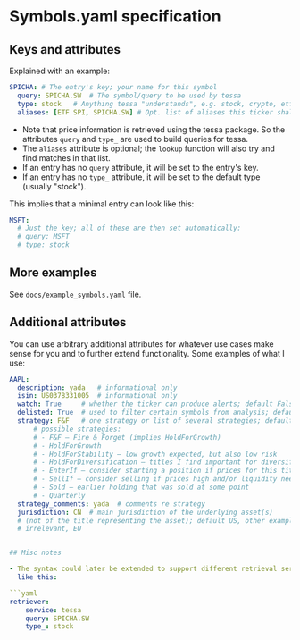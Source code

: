 # Symbols.yaml specification

## Keys and attributes

Explained with an example:

```yaml
SPICHA: # The entry's key; your name for this symbol
  query: SPICHA.SW  # The symbol/query to be used by tessa
  type: stock   # Anything tessa "understands", e.g. stock, crypto, etf, ...
  aliases: [ETF SPI, SPICHA.SW] # Opt. list of aliases this ticker shall be found under
```

- Note that price information is retrieved using the tessa package. So the attributes
  `query` and `type_` are used to build queries for tessa.
- The `aliases` attribute is optional; the `lookup` function will also try and find
  matches in that list.
- If an entry has no `query` attribute, it will be set to the entry's key.
- If an entry has no `type_` attribute, it will be set to the default type (usually
  "stock").

This implies that a minimal entry can look like this:

```yaml
MSFT:
  # Just the key; all of these are then set automatically:
  # query: MSFT
  # type: stock
```

## More examples

See `docs/example_symbols.yaml` file.


## Additional attributes

You can use arbitrary additional attributes for whatever use cases make sense for you
and to further extend functionality. Some examples of what I use:

```yaml
AAPL:
  description: yada   # informational only
  isin: US0378331005  # informational only
  watch: True     # whether the ticker can produce alerts; default False
  delisted: True  # used to filter certain symbols from analysis; default False
  strategy: F&F   # one strategy or list of several strategies; default NoStrategy
      # possible strategies:
      # - F&F – Fire & Forget (implies HoldForGrowth)
      # - HoldForGrowth
      # - HoldForStability – low growth expected, but also low risk
      # - HoldForDiversification – titles I find important for diversification
      # - EnterIf – consider starting a position if prices for this title fall
      # - SellIf – consider selling if prices high and/or liquidity needed
      # - Sold – earlier holding that was sold at some point
      # - Quarterly
  strategy_comments: yada  # comments re strategy
  jurisdiction: CN  # main jurisdiction of the underlying asset(s) 
  # (not of the title representing the asset); default US, other examples: CN, several, 
  # irrelevant, EU


## Misc notes

- The syntax could later be extended to support different retrieval services; somehow
  like this:

```yaml
retriever:
    service: tessa
    query: SPICHA.SW
    type_: stock
```

